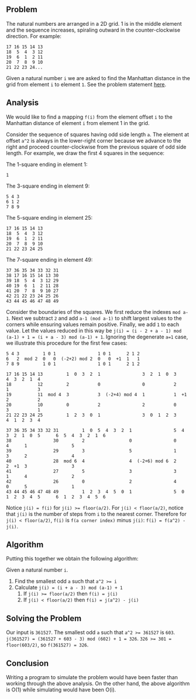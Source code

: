 ## Problem

The natural numbers are arranged in a 2D grid. 1 is in the middle element and the sequence increases, spiraling outward in the counter-clockwise direction. For example:

    17 16 15 14 13
    18  5  4  3 12
    19  6  1  2 11
    20  7  8  9 10
    21 22 23 24...

Given a natural number `i` we are asked to find the Manhattan distance in the grid from element `i` to element `1`. See the problem statement [here](http://adventofcode.com/2017/day/3).

## Analysis

We would like to find a mapping `f(i)` from the element offset `i` to the Manhattan distance of element `i` from element 1 in the grid.

Consider the sequence of squares having odd side length `a`. The element at offset `a^2` is always in the lower-right corner because we advance to the right and proceed counter-clockwise from the previous square of odd side length. For example, we draw the first 4 squares in the sequence:

The 1-square ending in element 1:

    1

The 3-square ending in element 9:

    5 4 3
    6 1 2
    7 8 9

The 5-square ending in element 25:

    17 16 15 14 13
    18  5  4  3 12
    19  6  1  2 11
    20  7  8  9 10
    21 22 23 24 25

The 7-square ending in element 49:

    37 36 35 34 33 32 31
    38 17 16 15 14 13 30
    39 18  5  4  3 12 29
    40 19  6  1  2 11 28
    41 20  7  8  9 10 27
    42 21 22 23 24 25 26
    43 44 45 46 47 48 49

Consider the boundaries of the squares. We first reduce the indexes `mod a-1`. Next we subtract `2` and add `a-1 (mod a-1)` to shift largest values to the corners while ensuring values remain positive. Finally, we add `1` to each value. Let the values reduced in this way be `j(i) = (i - 2 + a - 1) mod (a-1) + 1 = (i + a - 3) mod (a-1) + 1`. Ignoring the degenerate `a=1` case, we illustrate this procedure for the first few cases:

    5 4 3         1 0 1                1 0 1      2 1 2
    6   2  mod 2  0   0  (-2+2) mod 2  0   0  +1  1   1
    7 8 9         1 0 1                1 0 1      2 1 2

    17 16 15 14 13         1  0  3  2  1                3  2  1  0  3      4  3  2  1  4
    18          12         2           0                0           2      1           3
    19          11  mod 4  3           3  (-2+4) mod 4  1           1  +1  2           2
    20          10         0           2                2           0      3           1
    21 22 23 24 25         1  2  3  0  1                3  0  1  2  3      4  1  2  3  4

    37 36 35 34 33 32 31         1  0  5  4  3  2  1                5  4  3  2  1  0  5      6  5  4  3  2  1  6
    38                30         2                 0                0                 4      1                 5
    39                29         3                 5                1                 3      2                 4
    40                28  mod 6  4                 4  (-2+6) mod 6  2                 2  +1  3                 3
    41                27         5                 3                3                 1      4                 2
    42                26         0                 2                4                 0      5                 1
    43 44 45 46 47 48 49         1  2  3  4  5  0  1                5  0  1  2  3  4  5      6  1  2  3  4  5  6

Notice `j(i) = f(i)` for `j(i) >= floor(a/2)`. For `j(i) < floor(a/2)`, notice that `j(i)` is the number of steps from `i` to the nearest corner. Therefore for `j(i) < floor(a/2)`, `f(i)` is `f(a corner index)` minus `j(i)`: `f(i) = f(a^2) - j(i)`.

## Algorithm

Putting this together we obtain the following algorithm:

Given a natural number `i`.

1. Find the smallest odd `a` such that `a^2 >= i`
1. Calculate `j(i) = (i + a - 3) mod (a-1) + 1`
    1. If `j(i) >= floor(a/2)` then `f(i) = j(i)`
    1. If `j(i) < floor(a/2)` then `f(i) = j(a^2) - j(i)`

## Solving the Problem

Our input is `361527`. The smallest odd `a` such that `a^2 >= 361527` is `603`. `j(361527) = (361527 + 603 - 3) mod (602) + 1 = 326`. `326 >= 301 = floor(603/2)`, so `f(361527) = 326`.

## Conclusion

Writing a program to simulate the problem would have been faster than working through the above analysis. On the other hand, the above algorithm is O(1) while simulating would have been O(i).
